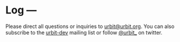 <div class="root">

# Log —

<list dataPath="" dataPreview="true" dataType="post"></list>

Please direct all questions or inquiries to [urbit@urbit.org](mailto:urbit@urbit.org). You can also subscribe to the [urbit-dev]() mailing list or follow [@urbit_]() on twitter.

</div>